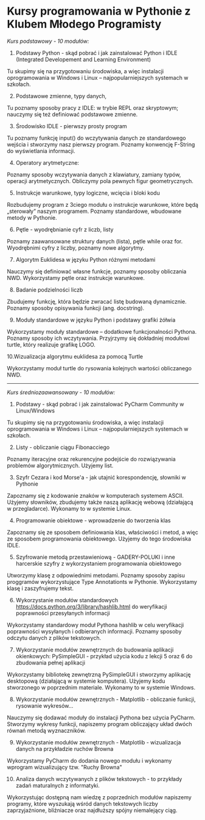 # Kursy programowania w Pythonie z Klubem Młodego Programisty

*Kurs podstawowy - 10 modułów:*

1. Podstawy Python - skąd pobrać i jak zainstalować Python i IDLE (Integrated Developement and Learning Environment)

Tu skupimy się na przygotowaniu środowiska, a więc instalacji oprogramowania w Windows i Linux – najpopularniejszych systemach w szkołach.

2. Podstawowe zmienne, typy danych,

Tu poznamy sposoby pracy z IDLE: w trybie REPL oraz skryptowym; nauczymy się też definiować podstawowe zmienne.

3. Środowisko IDLE - pierwszy prosty program

Tu poznamy funkcję input() do wczytywania danych ze standardowego wejścia i stworzymy nasz pierwszy program. Poznamy konwencję F-String do wyświetlania informacji.

4. Operatory arytmetyczne:

Poznamy sposoby wczytywania danych z klawiatury, zamiany typów, operacji arytmetycznych. Obliczymy pola pewnych figur geometrycznych.

5. Instrukcje warunkowe, typy logiczne, wcięcia i bloki kodu

Rozbudujemy program z 3ciego modułu o instrukcje warunkowe, które będą „sterowały” naszym programem. Poznamy standardowe, wbudowane metody w Pythonie.

6. Pętle - wyodrębnianie cyfr z liczb, listy

Poznamy zaawansowane struktury danych (lista), pętle while oraz for. Wyodrębnimi cyfry  z liczby, poznamy nowe algorytmy.

7. Algorytm Euklidesa w języku Python różnymi metodami

Nauczymy się definiować własne funkcje, poznamy sposoby obliczania NWD. Wykorzystamy pętle oraz instrukcje warunkowe.

8. Badanie podzielności liczb

Zbudujemy funkcję, która będzie zwracać listę budowaną dynamicznie. Poznamy sposoby opisywania funkcji (ang. docstring).

9. Moduły standardowe w języku Python i podstawy grafiki żółwia

Wykorzystamy moduły standardowe – dodatkowe funkcjonalności Pythona. Poznamy sposoby ich wczytywania. Przyjrzymy się dokładniej modułowi turtle, który realizuje grafikę LOGO.

10.Wizualizacja algorytmu euklidesa za pomocą Turtle

Wykorzystamy moduł turtle do rysowania kolejnych wartości obliczanego NWD.

----

*Kurs średniozaawansowany - 10 modułów:*

1. Podstawy - skąd pobrać i jak zainstalować PyCharm Community w Linux/Windows

Tu skupimy się na przygotowaniu środowiska, a więc instalacji oprogramowania w Windows i Linux – najpopularniejszych systemach w szkołach.

2. Listy - obliczanie ciągu Fibonacciego 

Poznamy iteracyjne oraz rekurencyjne podejście do rozwiązywania problemów algorytmicznych. Użyjemy list.

3. Szyfr Cezara i kod Morse'a - jak utajnić korespondencję, słowniki w Pythonie 

Zapoznamy się z kodowanie znaków w komputerach systemem ASCII. Użyjemy słowników, zbudujemy także naszą aplikację webową (działającą w przegladarce). Wykonamy to w systemie Linux.

4. Programowanie obiektowe - wprowadzenie do tworzenia klas

Zapoznamy się ze sposobem definiowania klas, właściwości i metod, a więc ze sposobem programowania obiektowego. Użyjemy do tego środowiska IDLE.

5. Szyfrowanie metodą przestawieniową - GADERY-POLUKI i inne harcerskie szyfry z wykorzystaniem programowania obiektowego 

Utworzymy klasę z odpowiednimi metodami. Poznamy sposoby zapisu proggramów wykorzystujące Type Annotationts w Pythonie. Wykorzystamy klasę i zaszyfrujemy tekst.

6. Wykorzystanie modułów standardowych https://docs.python.org/3/library/hashlib.html do weryfikacji poprawności przesyłanych informacji

Wykorzystamy standardowy moduł Pythona hashlib w celu weryfikacji poprawności wysyłanych i odbieranych informacji. Poznamy sposoby odczytu danych z plików tekstowych.

7. Wykorzystanie modułów zewnętrznych do budowania aplikacji okienkowych: PySimpleGUI - przykład użycia kodu z lekcji 5 oraz 6 do zbudowania pełnej aplikacji

Wykorzystamy bibliotekę zewnętrzną PySimpleGUI i stworzymy aplikację desktopową (działającą w systemie komputera). Użyjemy kodu stworzonego w poprzednim materiale. Wykonamy to w systemie Windows.

8. Wykorzystanie modułów zewnętrznych - Matplotlib - obliczanie funkcji, rysowanie wykresów...

Nauczymy się dodawać moduły do instalacji Pythona bez użycia PyCharm. Stworzymy wykresy funkcji, napiszemy program obliczający układ dwóch równań metodą wyznaczników.

9. Wykorzystanie modułów zewnętrznych - Matplotlib - wizualizacja danych na przykładzie ruchów Browna

Wykorzystamy PyCharm do dodania nowego modułu i wykonamy wprogram wizualizujący tzw. "Ruchy Browna"

10. Analiza danych wczytywanych z plików tekstowych - to przykłady zadań maturalnych z informatyki.

Wykorzystując dostępną nam wiedzę z poprzednich modułów napiszemy programy, które wyszukają wśród danych tekstowych liczby zaprzyjaźnione, bliźniacze oraz najdłuższy spójny niemalejący ciąg.
